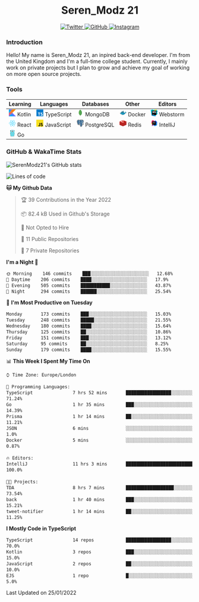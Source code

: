 <div align="center">
  <h1>Seren_Modz 21</h1>
  <a href="https://twitter.com/SerenModz21">
    <img alt="Twitter" src="https://img.shields.io/badge/twitter%20-%231DA1F2.svg?&style=for-the-badge&logo=Twitter&logoColor=white">
  </a>
  <a href="https://github.com/SerenModz21">
    <img alt="GitHub" src="https://img.shields.io/badge/github%20-%23121011.svg?&style=for-the-badge&logo=github&logoColor=white">
  </a>
  <a href="https://www.instagram.com/serenmodz21">
    <img alt="Instagram" src="https://img.shields.io/badge/instagram%20-%23E4405F.svg?&style=for-the-badge&logo=Instagram&logoColor=white">
  </a>
</div>

### Introduction

Hello! My name is Seren_Modz 21, an inpired back-end developer. I'm from the United Kingdom and I'm a full-time college student. Currently, I mainly work on private projects but I plan to grow and achieve my goal of working on more open source projects. 

### Tools

 **Learning**                                        | **Languages**                                               | **Databases**                                               | **Other**                                           | **Editors**                                                  
-----------------------------------------------------|-------------------------------------------------------------|-------------------------------------------------------------|-----------------------------------------------------|--------------------------------------------------------------
 <img width="19px" src="./assets/kotlin.svg"> Kotlin | <img width="19px" src="./assets/typescript.svg"> TypeScript | <img width="19px" src="./assets/mongodb.svg"> MongoDB       | <img width="19px" src="./assets/docker.svg"> Docker | <img width="19px" src="./assets/webstorm.svg"> Webstorm      
 <img width="19px" src="./assets/react.svg"> React   | <img width="19px" src="./assets/javascript.svg"> JavaScript | <img width="19px" src="./assets/postgresql.svg"> PostgreSQL | <img width="19px" src="./assets/redis.svg"> Redis   | <img width="19px" src="./assets/intellij-idea.svg"> IntelliJ
 <img width="19px" src="./assets/go.svg"> Go         |                                                             |                                                             |                                                     |                                                                                                               

### GitHub & WakaTime Stats

![SerenModz21's GitHub stats](https://github-readme-stats.vercel.app/api?username=SerenModz21&show_icons=true&theme=dark)

<!--START_SECTION:waka-->
![Lines of code](https://img.shields.io/badge/From%20Hello%20World%20I%27ve%20Written-36246%20lines%20of%20code-blue)

**🐱 My Github Data** 

> 🏆 39 Contributions in the Year 2022
 > 
> 📦 82.4 kB Used in Github's Storage 
 > 
> 🚫 Not Opted to Hire
 > 
> 📜 11 Public Repositories 
 > 
> 🔑 7 Private Repositories  
 > 
**I'm a Night 🦉** 

```text
🌞 Morning    146 commits    ███░░░░░░░░░░░░░░░░░░░░░░   12.68% 
🌆 Daytime    206 commits    ████░░░░░░░░░░░░░░░░░░░░░   17.9% 
🌃 Evening    505 commits    ███████████░░░░░░░░░░░░░░   43.87% 
🌙 Night      294 commits    ██████░░░░░░░░░░░░░░░░░░░   25.54%

```
📅 **I'm Most Productive on Tuesday** 

```text
Monday       173 commits    ███░░░░░░░░░░░░░░░░░░░░░░   15.03% 
Tuesday      248 commits    █████░░░░░░░░░░░░░░░░░░░░   21.55% 
Wednesday    180 commits    ████░░░░░░░░░░░░░░░░░░░░░   15.64% 
Thursday     125 commits    ██░░░░░░░░░░░░░░░░░░░░░░░   10.86% 
Friday       151 commits    ███░░░░░░░░░░░░░░░░░░░░░░   13.12% 
Saturday     95 commits     ██░░░░░░░░░░░░░░░░░░░░░░░   8.25% 
Sunday       179 commits    ████░░░░░░░░░░░░░░░░░░░░░   15.55%

```


📊 **This Week I Spent My Time On** 

```text
⌚︎ Time Zone: Europe/London

💬 Programming Languages: 
TypeScript               7 hrs 52 mins       █████████████████░░░░░░░░   71.24% 
Go                       1 hr 35 mins        ███░░░░░░░░░░░░░░░░░░░░░░   14.39% 
Prisma                   1 hr 14 mins        ██░░░░░░░░░░░░░░░░░░░░░░░   11.21% 
JSON                     6 mins              ░░░░░░░░░░░░░░░░░░░░░░░░░   1.0% 
Docker                   5 mins              ░░░░░░░░░░░░░░░░░░░░░░░░░   0.87%

🔥 Editors: 
IntelliJ                 11 hrs 3 mins       █████████████████████████   100.0%

🐱‍💻 Projects: 
TDA                      8 hrs 7 mins        ██████████████████░░░░░░░   73.54% 
back                     1 hr 40 mins        ███░░░░░░░░░░░░░░░░░░░░░░   15.21% 
tweet-notifier           1 hr 14 mins        ██░░░░░░░░░░░░░░░░░░░░░░░   11.25%

```

**I Mostly Code in TypeScript** 

```text
TypeScript               14 repos            █████████████████░░░░░░░░   70.0% 
Kotlin                   3 repos             ███░░░░░░░░░░░░░░░░░░░░░░   15.0% 
JavaScript               2 repos             ██░░░░░░░░░░░░░░░░░░░░░░░   10.0% 
EJS                      1 repo              █░░░░░░░░░░░░░░░░░░░░░░░░   5.0%

```



 Last Updated on 25/01/2022
<!--END_SECTION:waka-->
